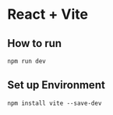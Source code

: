 # React + Vite

## How to run
```
npm run dev
```

## Set up Environment
```
npm install vite --save-dev
```